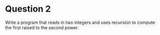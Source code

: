# Question 2

Write a program that reads in two integers and uses recursion to compute the first raised to the second power.
